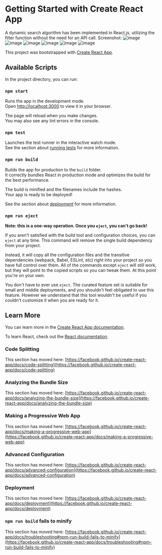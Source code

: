 # Getting Started with Create React App

A dynamic search algorithm has been implemented in React.js, utilizing the filter function without the need for an API call.
Screenshot:
![image](https://github.com/esincaglakiral/InveonBootcampHomework/assets/68962573/33511297-fb1b-4346-a81b-eb62d2cce3d8)
![image](https://github.com/esincaglakiral/InveonBootcampHomework/assets/68962573/ac882745-4f40-48fb-8d81-d8f9f265470d)
![image](https://github.com/esincaglakiral/InveonBootcampHomework/assets/68962573/ea8fffc2-dc7c-4b8a-8d3e-ef28c1f001fe)
![image](https://github.com/esincaglakiral/InveonBootcampHomework/assets/68962573/2190c47b-c770-4270-9a6f-1d09807f12e6)
![image](https://github.com/esincaglakiral/InveonBootcampHomework/assets/68962573/6488a47e-9bcc-4664-977a-58a7eb451e95)
![image](https://github.com/esincaglakiral/InveonBootcampHomework/assets/68962573/2a656a04-3ee9-459d-b0f3-afd125e70a02)

This project was bootstrapped with [Create React App](https://github.com/facebook/create-react-app).

## Available Scripts

In the project directory, you can run:

### `npm start`

Runs the app in the development mode.\
Open [http://localhost:3000](http://localhost:3000) to view it in your browser.

The page will reload when you make changes.\
You may also see any lint errors in the console.

### `npm test`

Launches the test runner in the interactive watch mode.\
See the section about [running tests](https://facebook.github.io/create-react-app/docs/running-tests) for more information.

### `npm run build`

Builds the app for production to the `build` folder.\
It correctly bundles React in production mode and optimizes the build for the best performance.

The build is minified and the filenames include the hashes.\
Your app is ready to be deployed!

See the section about [deployment](https://facebook.github.io/create-react-app/docs/deployment) for more information.

### `npm run eject`

**Note: this is a one-way operation. Once you `eject`, you can't go back!**

If you aren't satisfied with the build tool and configuration choices, you can `eject` at any time. This command will remove the single build dependency from your project.

Instead, it will copy all the configuration files and the transitive dependencies (webpack, Babel, ESLint, etc) right into your project so you have full control over them. All of the commands except `eject` will still work, but they will point to the copied scripts so you can tweak them. At this point you're on your own.

You don't have to ever use `eject`. The curated feature set is suitable for small and middle deployments, and you shouldn't feel obligated to use this feature. However we understand that this tool wouldn't be useful if you couldn't customize it when you are ready for it.

## Learn More

You can learn more in the [Create React App documentation](https://facebook.github.io/create-react-app/docs/getting-started).

To learn React, check out the [React documentation](https://reactjs.org/).

### Code Splitting

This section has moved here: [https://facebook.github.io/create-react-app/docs/code-splitting](https://facebook.github.io/create-react-app/docs/code-splitting)

### Analyzing the Bundle Size

This section has moved here: [https://facebook.github.io/create-react-app/docs/analyzing-the-bundle-size](https://facebook.github.io/create-react-app/docs/analyzing-the-bundle-size)

### Making a Progressive Web App

This section has moved here: [https://facebook.github.io/create-react-app/docs/making-a-progressive-web-app](https://facebook.github.io/create-react-app/docs/making-a-progressive-web-app)

### Advanced Configuration

This section has moved here: [https://facebook.github.io/create-react-app/docs/advanced-configuration](https://facebook.github.io/create-react-app/docs/advanced-configuration)

### Deployment

This section has moved here: [https://facebook.github.io/create-react-app/docs/deployment](https://facebook.github.io/create-react-app/docs/deployment)

### `npm run build` fails to minify

This section has moved here: [https://facebook.github.io/create-react-app/docs/troubleshooting#npm-run-build-fails-to-minify](https://facebook.github.io/create-react-app/docs/troubleshooting#npm-run-build-fails-to-minify)

